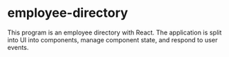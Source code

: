 # employee-directory
This program is an employee directory with React. The application is split into UI into components, manage component state, and respond to user events.